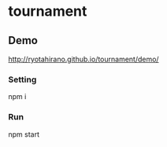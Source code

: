 # tournament

## Demo
http://ryotahirano.github.io/tournament/demo/

### Setting
npm i

### Run
npm start

